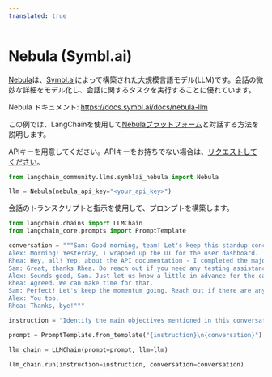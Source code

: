 ```yaml
---
translated: true
---
```


# Nebula (Symbl.ai)

[Nebula](https://symbl.ai/nebula/)は、[Symbl.ai](https://symbl.ai)によって構築された大規模言語モデル(LLM)です。会話の微妙な詳細をモデル化し、会話に関するタスクを実行することに優れています。

Nebula ドキュメント: https://docs.symbl.ai/docs/nebula-llm

この例では、LangChainを使用して[Nebulaプラットフォーム](https://docs.symbl.ai/docs/nebula-llm)と対話する方法を説明します。

APIキーを用意してください。APIキーをお持ちでない場合は、[リクエストしてください](https://info.symbl.ai/Nebula_Private_Beta.html)。

```python
from langchain_community.llms.symblai_nebula import Nebula

llm = Nebula(nebula_api_key="<your_api_key>")
```

会話のトランスクリプトと指示を使用して、プロンプトを構築します。

```python
from langchain.chains import LLMChain
from langchain_core.prompts import PromptTemplate

conversation = """Sam: Good morning, team! Let's keep this standup concise. We'll go in the usual order: what you did yesterday, what you plan to do today, and any blockers. Alex, kick us off.
Alex: Morning! Yesterday, I wrapped up the UI for the user dashboard. The new charts and widgets are now responsive. I also had a sync with the design team to ensure the final touchups are in line with the brand guidelines. Today, I'll start integrating the frontend with the new API endpoints Rhea was working on. The only blocker is waiting for some final API documentation, but I guess Rhea can update on that.
Rhea: Hey, all! Yep, about the API documentation - I completed the majority of the backend work for user data retrieval yesterday. The endpoints are mostly set up, but I need to do a bit more testing today. I'll finalize the API documentation by noon, so that should unblock Alex. After that, I’ll be working on optimizing the database queries for faster data fetching. No other blockers on my end.
Sam: Great, thanks Rhea. Do reach out if you need any testing assistance or if there are any hitches with the database. Now, my update: Yesterday, I coordinated with the client to get clarity on some feature requirements. Today, I'll be updating our project roadmap and timelines based on their feedback. Additionally, I'll be sitting with the QA team in the afternoon for preliminary testing. Blocker: I might need both of you to be available for a quick call in case the client wants to discuss the changes live.
Alex: Sounds good, Sam. Just let us know a little in advance for the call.
Rhea: Agreed. We can make time for that.
Sam: Perfect! Let's keep the momentum going. Reach out if there are any sudden issues or support needed. Have a productive day!
Alex: You too.
Rhea: Thanks, bye!"""

instruction = "Identify the main objectives mentioned in this conversation."

prompt = PromptTemplate.from_template("{instruction}\n{conversation}")

llm_chain = LLMChain(prompt=prompt, llm=llm)

llm_chain.run(instruction=instruction, conversation=conversation)
```
